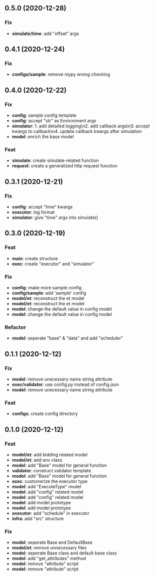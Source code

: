 ## 0.5.0 (2020-12-28)

### Fix

- **simulate/time**: add "offset" args

## 0.4.1 (2020-12-24)

### Fix

- **configs/sample**: remove mypy wrong checking

## 0.4.0 (2020-12-22)

### Fix

- **config**: sample config template
- **config**: accept "str" as Environment args
- **simulator**: 1. add detailed logging\n2. add callback args\n3. accept kwargs to callback\n4. update callback kwargs after simulation
- **model**: enrich the base model

### Feat

- **simulate**: create simulate-related function
- **request**: create a generalized http request function

## 0.3.1 (2020-12-21)

### Fix

- **config**: accept "time" kwargs
- **executor**: log format
- **simulator**: give "time" args into simulate()

## 0.3.0 (2020-12-19)

### Feat

- **main**: create structure
- **exec**: create "executor" and "simulator"

### Fix

- **config**: make more sample config
- **config/sample**: add 'sample' config
- **model/et**: reconstruct the et model
- **model/et**: reconstruct the et model
- **model**: change the default value in config model
- **model**: change the default value in config model

### Refactor

- **model**: seperate "base" & "data" and add "scheduler"

## 0.1.1 (2020-12-12)

### Fix

- **model**: remove unecessary name string attribute
- **exec/validator**: use config.py instead of config.json
- **model**: remove unecessary name string attribute

### Feat

- **configs**: create config directory

## 0.1.0 (2020-12-12)

### Feat

- **model/et**: add bidding related model
- **model/et**: add env class
- **model**: add "Base" model for general function
- **validator**: construct validator template
- **model**: add "Base" model for general function
- **exec**: customerize the executor type
- **model**: add "ExecuteType" model
- **model**: add "config" related model
- **model**: add "config" related model
- **model**: add model prototype
- **model**: add model prototype
- **executor**: add "schedule" in executor
- **infra**: add "src" structure

### Fix

- **model**: seperate Base and DefaultBase
- **model/et**: remove unnecessary files
- **model**: seperate Base class and default base class
- **model**: add "get_attributes" method
- **model**: remove "attribute" script
- **model**: remove "attribute" script

